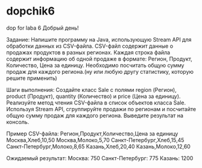 # dopchik6
dop for laba 6
Добрый день!

Задание:
Напишите программу на Java, использующую Stream API для обработки данных из CSV-файла. CSV-файл содержит данные о продажах продуктов в разных регионах. Каждая строка файла содержит информацию об одной продаже в формате: Регион, Продукт, Количество, Цена за единицу. Необходимо посчитать общую сумму продаж для каждого региона.(ну или любую другу статистику, которую решите применить)

Шаги выполнения:
Создайте класс Sale с полями region (Регион), product (Продукт), quantity (Количество) и price (Цена за единицу).
Реализуйте метод чтения CSV-файла в список объектов класса Sale.
Используя Stream API, сгруппируйте продажи по регионам и посчитайте общую сумму продаж для каждого региона.
Выведите результат на консоль.

Пример CSV-файла:
Регион,Продукт,Количество,Цена за единицу
Москва,Хлеб,10,50
Москва,Молоко,5,70
Санкт-Петербург,Хлеб,15,45
Санкт-Петербург,Молоко,8,65
Казань,Хлеб,20,40
Казань,Молоко,12,60

Ожидаемый результат:
Москва: 750
Санкт-Петербург: 775
Казань: 1200
